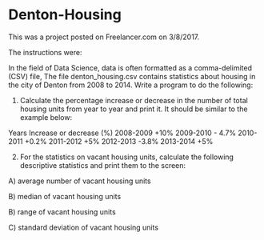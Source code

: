 # Denton-Housing

This was a project posted on Freelancer.com on 3/8/2017.

The instructions were:

In the field of Data Science, data is often formatted as a comma-delimited (CSV) file, The file denton_housing.csv contains statistics about housing in the city of Denton from 2008 to 2014. Write a program to do the following:

1) Calculate the percentage increase or decrease in the number of total housing units from year to year and print it. It should be similar to the example below:

Years     	Increase or decrease (%)
2008-2009	+10%
2009-2010	- 4.7%
2010-2011	+0.2%
2011-2012	+5%
2012-2013	-3.8%
2013-2014 	+5%

2) For the statistics on vacant housing units, calculate the following descriptive statistics and print them to the screen:

A) average number of vacant housing units

B) median of vacant housing units

B) range of vacant housing units 

C) standard deviation of vacant housing units

